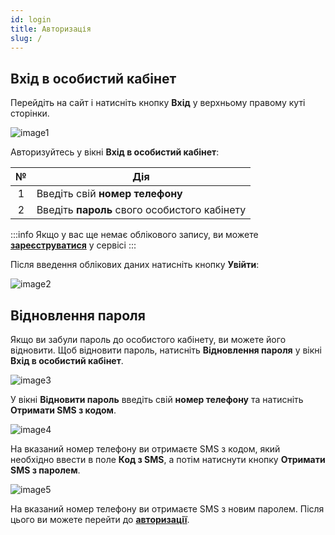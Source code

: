 ```yaml
---
id: login
title: Авторизація
slug: /
---
```


## Вхід в особистий кабінет

Перейдіть на сайт і натисніть кнопку **Вхід** у верхньому правому куті сторінки.

![image1](/img/uk/general_login/image1.png)

Авторизуйтесь у вікні **Вхід в особистий кабінет**:

|  №  | Дія |
| :-: | --- |
| 1 | Введіть свій **номер телефону** |
| 2 | Введіть **пароль** свого особистого кабінету |

:::info
Якщо у вас ще немає облікового запису, ви можете [**зареєструватися**](registration.md) у сервісі
:::

Після введення облікових даних натисніть кнопку **Увійти**:

![image2](/img/uk/general_login/image2.png)

## Відновлення пароля

Якщо ви забули пароль до особистого кабінету, ви можете його відновити. Щоб відновити пароль, натисніть **Відновлення пароля** у вікні **Вхід в особистий кабінет**.

![image3](/img/uk/general_login/image3.png)

У вікні **Відновити пароль** введіть свій **номер телефону** та натисніть **Отримати SMS з кодом**.

![image4](/img/uk/general_login/image4.png)

На вказаний номер телефону ви отримаєте SMS з кодом, який необхідно ввести в поле **Код з SMS**, а потім натиснути кнопку **Отримати SMS з паролем**.

![image5](/img/uk/general_login/image5.png)

На вказаний номер телефону ви отримаєте SMS з новим паролем. Після цього ви можете перейти до [**авторизації**](#вхід-в-особистий-кабінет).
